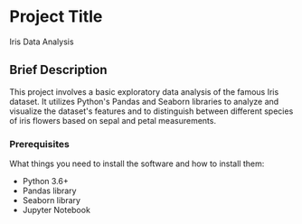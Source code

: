 # Project Title
Iris Data Analysis

## Brief Description
This project involves a basic exploratory data analysis of the famous Iris dataset. It utilizes Python's Pandas and Seaborn libraries to analyze and visualize the dataset's features and to distinguish between different species of iris flowers based on sepal and petal measurements.


### Prerequisites
What things you need to install the software and how to install them:
- Python 3.6+
- Pandas library
- Seaborn library
- Jupyter Notebook


